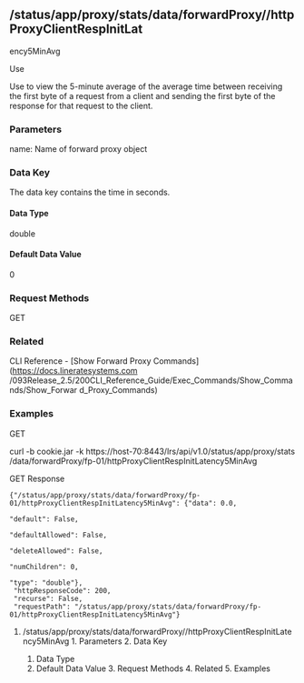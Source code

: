 ## /status/app/proxy/stats/data/forwardProxy/<name>/httpProxyClientRespInitLat
ency5MinAvg

Use

Use to view the 5-minute average of the average time between receiving the
first byte of a request from a client and sending the first byte of the
response for that request to the client.

### Parameters

name: Name of forward proxy object

### Data Key

The data key contains the time in seconds.

#### Data Type

double

#### Default Data Value

0

### Request Methods

GET

### Related

CLI Reference - [Show Forward Proxy Commands](https://docs.lineratesystems.com
/093Release_2.5/200CLI_Reference_Guide/Exec_Commands/Show_Commands/Show_Forwar
d_Proxy_Commands)

### Examples

GET

curl -b cookie.jar -k https://host-70:8443/lrs/api/v1.0/status/app/proxy/stats
/data/forwardProxy/fp-01/httpProxyClientRespInitLatency5MinAvg

GET Response

    
    {"/status/app/proxy/stats/data/forwardProxy/fp-01/httpProxyClientRespInitLatency5MinAvg": {"data": 0.0,
                                                                                                "default": False,
                                                                                                "defaultAllowed": False,
                                                                                                "deleteAllowed": False,
                                                                                                "numChildren": 0,
                                                                                                "type": "double"},
     "httpResponseCode": 200,
     "recurse": False,
     "requestPath": "/status/app/proxy/stats/data/forwardProxy/fp-01/httpProxyClientRespInitLatency5MinAvg"}
    

  1. /status/app/proxy/stats/data/forwardProxy/<name>/httpProxyClientRespInitLatency5MinAvg
    1. Parameters
    2. Data Key
      1. Data Type
      2. Default Data Value
    3. Request Methods
    4. Related
    5. Examples

